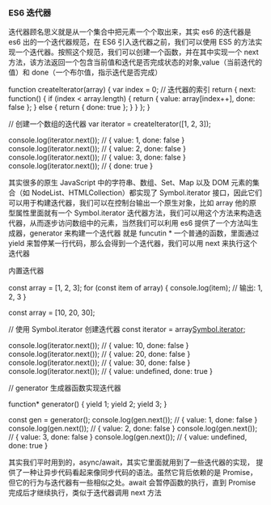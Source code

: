### ES6 迭代器

迭代器顾名思义就是从一个集合中把元素一个个取出来，其实 es6 的迭代器是 es6 出的一个迭代器规范，在 ES6 引入迭代器之前，我们可以使用 ES5 的方法实现一个迭代器。按照这个规范，我们可以创建一个函数，并在其中实现一个 next 方法，该方法返回一个包含当前值和迭代是否完成状态的对象,value（当前迭代的值）和 done（一个布尔值，指示迭代是否完成）

function createIterator(array) {
var index = 0; // 迭代器的索引
return {
next: function() {
if (index < array.length) {
return { value: array[index++], done: false };
} else {
return { done: true };
}
}
};
}

// 创建一个数组的迭代器
var iterator = createIterator([1, 2, 3]);

console.log(iterator.next()); // { value: 1, done: false }
console.log(iterator.next()); // { value: 2, done: false }
console.log(iterator.next()); // { value: 3, done: false }
console.log(iterator.next()); // { done: true }

其实很多的原生 JavaScript 中的字符串、数组、Set、Map 以及 DOM 元素的集合（如 NodeList、HTMLCollection）都实现了 Symbol.iterator 接口，因此它们可以用于构建迭代器，我们可以在控制台输出一个原生对象，比如 array 他的原型属性里面就有一个 Symbol.iterator 迭代器方法，我们可以用这个方法来构造迭代器，从而逐步访问数组中的元素，当然我们可以利用 es6 提供了一个方法叫生成器，generator 来构建一个迭代器 就是 funcutin \* 一个普通的函数，里面通过 yield 来暂停某一行代码，那么会得到一个迭代器，我们可以用 next 来执行这个迭代器

内置迭代器

const array = [1, 2, 3];
for (const item of array) {
console.log(item); // 输出: 1, 2, 3
}

const array = [10, 20, 30];

// 使用 Symbol.iterator 创建迭代器
const iterator = array[Symbol.iterator]();

console.log(iterator.next()); // { value: 10, done: false }
console.log(iterator.next()); // { value: 20, done: false }
console.log(iterator.next()); // { value: 30, done: false }
console.log(iterator.next()); // { value: undefined, done: true }

// generator 生成器函数实现迭代器

function\* generator() {
yield 1;
yield 2;
yield 3;
}

const gen = generator();
console.log(gen.next()); // { value: 1, done: false }
console.log(gen.next()); // { value: 2, done: false }
console.log(gen.next()); // { value: 3, done: false }
console.log(gen.next()); // { value: undefined, done: true }

其实我们平时用到的，async/await，其实它里面就用到了一些迭代器的实现， 提供了一种让异步代码看起来像同步代码的语法。虽然它背后依赖的是 Promise，但它的行为与迭代器有一些相似之处。await 会暂停函数的执行，直到 Promise 完成后才继续执行，类似于迭代器调用 next 方法
